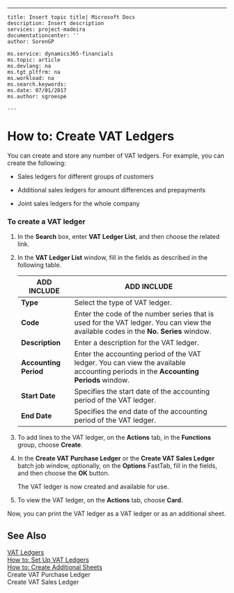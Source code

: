 ---
    title: Insert topic title| Microsoft Docs
    description: Insert description
    services: project-madeira
    documentationcenter: ''
    author: SorenGP

    ms.service: dynamics365-financials
    ms.topic: article
    ms.devlang: na
    ms.tgt_pltfrm: na
    ms.workload: na
    ms.search.keywords:
    ms.date: 07/01/2017
    ms.author: sgroespe

    ---
# How to: Create VAT Ledgers
You can create and store any number of VAT ledgers. For example, you can create the following:  
  
-   Sales ledgers for different groups of customers  
  
-   Additional sales ledgers for amount differences and prepayments  
  
-   Joint sales ledgers for the whole company  
  
### To create a VAT ledger  
  
1.  In the **Search** box, enter **VAT Ledger List**, and then choose the related link.  
  
2.  In the **VAT Ledger List** window, fill in the fields as described in the following table.  
  
    |ADD INCLUDE<!--[!INCLUDE[bp_tablefield](../../ApplicationDesign/includes/bp_tablefield_md.md)]-->|ADD INCLUDE<!--[!INCLUDE[bp_tabledescription](../../ApplicationDesign/includes/bp_tabledescription_md.md)]-->|  
    |---------------------------------|---------------------------------------|  
    |**Type**|Select the type of VAT ledger.|  
    |**Code**|Enter the code of the number series that is used for the VAT ledger. You can view the available codes in the **No. Series** window.|  
    |**Description**|Enter a description for the VAT ledger.|  
    |**Accounting Period**|Enter the accounting period of the VAT ledger. You can view the available accounting periods in the **Accounting Periods** window.|  
    |**Start Date**|Specifies the start date of the accounting period of the VAT ledger.|  
    |**End Date**|Specifies the end date of the accounting period of the VAT ledger.|  
  
3.  To add lines to the VAT ledger, on the **Actions** tab, in the **Functions** group, choose **Create**.  
  
4.  In the **Create VAT Purchase Ledger** or the **Create VAT Sales Ledger** batch job window, optionally, on the **Options** FastTab, fill in the fields, and then choose the **OK** button.  
  
     The VAT ledger is now created and available for use.  
  
5.  To view the VAT ledger, on the **Actions** tab, choose **Card**.  
  
 Now, you can print the VAT ledger as a VAT ledger or as an additional sheet.  
  
## See Also  
 [VAT Ledgers](../../LocalFunctionalityForMicrosoftDynamicsNav2016/Russia/vat-ledgers.md)   
 [How to: Set Up VAT Ledgers](../../LocalFunctionalityForMicrosoftDynamicsNav2016/Russia/how-to-set-up-vat-ledgers.md)   
 [How to: Create Additional Sheets](../../LocalFunctionalityForMicrosoftDynamicsNav2016/Russia/how-to-create-additional-sheets.md)   
 Create VAT Purchase Ledger   
 Create VAT Sales Ledger